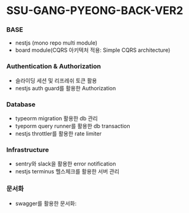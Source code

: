 # SSU-GANG-PYEONG-BACK-VER2

### BASE

- nestjs (mono repo multi module)
- board module(CQRS 아키텍처 적용: Simple CQRS architecture)

### Authentication & Authorization

- 슬라이딩 세션 및 리프레쉬 토큰 활용
- nestjs auth guard를 활용한 Authorization

### Database

- typeorm migration 활용한 db 관리
- tyeporm query runner를 활용한 db transaction
- nestjs throttler를 활용한 rate limiter

### Infrastructure

- sentry와 slack을 활용한 error notification
- nestjs terminus 헬스체크를 활용한 서버 관리

### 문서화

- swagger를 활용한 문서화:
